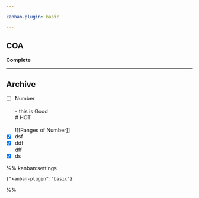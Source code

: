 ```yaml
---

kanban-plugin: basic

---
```


## COA

**Complete**


***

## Archive

- [ ] Number<br><br>- this is Good<br># HOT<br><br>![[Ranges of Number]]
- [x] dsf
- [x] ddf<br>dff
- [x] ds

%% kanban:settings
```
{"kanban-plugin":"basic"}
```
%%